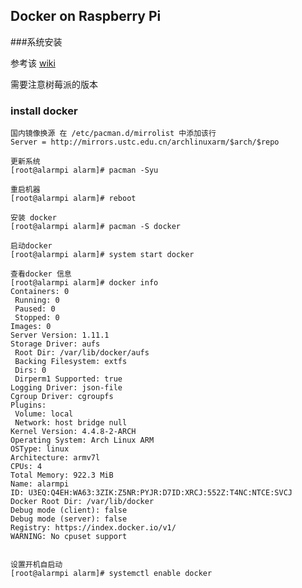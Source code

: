 ## Docker on Raspberry Pi


###系统安装

参考该 [wiki](https://archlinuxarm.org/platforms/armv7/broadcom/raspberry-pi-2)  

需要注意树莓派的版本

###  install docker


	
	国内镜像换源 在 /etc/pacman.d/mirrolist 中添加该行
	Server = http://mirrors.ustc.edu.cn/archlinuxarm/$arch/$repo

	更新系统
	[root@alarmpi alarm]# pacman -Syu

	重启机器
	[root@alarmpi alarm]# reboot

	安装 docker
	[root@alarmpi alarm]# pacman -S docker

	启动docker
	[root@alarmpi alarm]# system start docker

	查看docker 信息
	[root@alarmpi alarm]# docker info
	Containers: 0
	 Running: 0
	 Paused: 0
	 Stopped: 0
	Images: 0
	Server Version: 1.11.1
	Storage Driver: aufs
	 Root Dir: /var/lib/docker/aufs
	 Backing Filesystem: extfs
	 Dirs: 0
	 Dirperm1 Supported: true
	Logging Driver: json-file
	Cgroup Driver: cgroupfs
	Plugins: 
	 Volume: local
	 Network: host bridge null
	Kernel Version: 4.4.8-2-ARCH
	Operating System: Arch Linux ARM
	OSType: linux
	Architecture: armv7l
	CPUs: 4
	Total Memory: 922.3 MiB
	Name: alarmpi
	ID: U3EQ:Q4EH:WA63:3ZIK:Z5NR:PYJR:D7ID:XRCJ:552Z:T4NC:NTCE:SVCJ
	Docker Root Dir: /var/lib/docker
	Debug mode (client): false
	Debug mode (server): false
	Registry: https://index.docker.io/v1/
	WARNING: No cpuset support


	设置开机自启动
	[root@alarmpi alarm]# systemctl enable docker